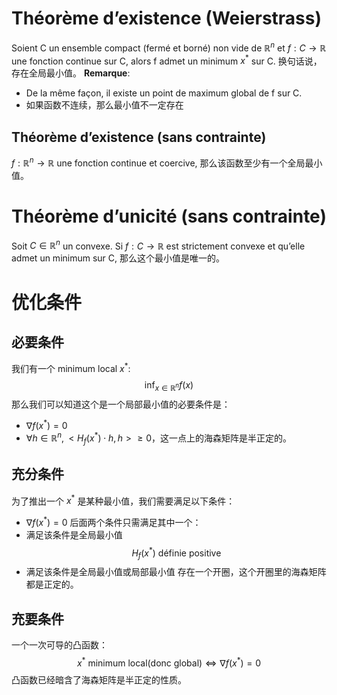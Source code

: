 # Théorème d’existence (Weierstrass)
Soient C un ensemble compact (fermé et borné) non vide de $\mathbb{R}^{n}$ et $f : C \longrightarrow \mathbb{R}$ une fonction continue sur 
C, alors f admet un minimum $x^{*}$ sur C. 换句话说，存在全局最小值。
**Remarque**:
- De la même façon, il existe un point de maximum global de f sur C.
- 如果函数不连续，那么最小值不一定存在
## Théorème d’existence (sans contrainte)
$f : \mathbb{R}^{n} \longrightarrow \mathbb{R}$ une fonction continue et coercive, 那么该函数至少有一个全局最小值。
# Théorème d’unicité (sans contrainte)
Soit $C \in \mathbb{R}^{n}$ un convexe. Si $f : C \longrightarrow \mathbb{R}$ est strictement convexe et qu’elle admet un minimum sur C, 那么这个最小值是唯一的。
# 优化条件
## 必要条件
我们有一个 minimum local $x^{*}$:
$$
\inf_{x \in \mathbb{R}^{n}} f(x)
$$
那么我们可以知道这个是一个局部最小值的必要条件是：
- $\nabla f(x^{*}) = 0$
- $\forall h \in \mathbb{R}^{n}, <H_{f}(x^{*})\cdot h,h> \ge 0$，这一点上的海森矩阵是半正定的。
## 充分条件
为了推出一个 $x^{*}$ 是某种最小值，我们需要满足以下条件：
- $\nabla f(x^{*}) = 0$
后面两个条件只需满足其中一个：
- 满足该条件是全局最小值
$$
H_{f}(x^{*}) \ \text{définie positive}
$$
- 满足该条件是全局最小值或局部最小值
存在一个开圈，这个开圈里的海森矩阵都是正定的。
## 充要条件
一个一次可导的凸函数：
$$
x^{*} \ \text{minimum local(donc global)} \Leftrightarrow \nabla f(x^{*}) = 0
$$
凸函数已经暗含了海森矩阵是半正定的性质。